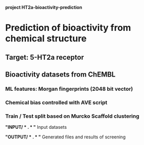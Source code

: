 **project HT2a-bioactivity-prediction**
# Prediction of bioactivity from chemical structure 
## Target: 5-HT2a receptor
## Bioactivity datasets from ChEMBL
### ML features: Morgan fingerprints (2048 bit vector)
### Chemical bias controlled with AVE script
### Train / Test split based on Murcko Scaffold clustering


**"INPUT/ * . * "**   Input datasets 

**"OUTPUT/ * . * "**  Generated files and results of screening 
